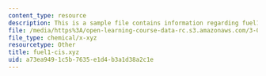 ```yaml
---
content_type: resource
description: This is a sample file contains information regarding fuel1-cis.xyz.
file: /media/https%3A/open-learning-course-data-rc.s3.amazonaws.com/3-021j-introduction-to-modeling-and-simulation-spring-2012/a73ea9491c5b7635e1d4b3a1d38a2c1e_fuel1-cis.xyz
file_type: chemical/x-xyz
resourcetype: Other
title: fuel1-cis.xyz
uid: a73ea949-1c5b-7635-e1d4-b3a1d38a2c1e
---
```

